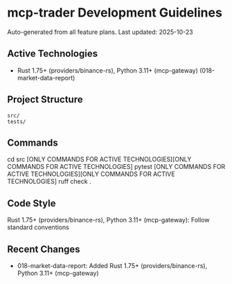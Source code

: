 # mcp-trader Development Guidelines

Auto-generated from all feature plans. Last updated: 2025-10-23

## Active Technologies
- Rust 1.75+ (providers/binance-rs), Python 3.11+ (mcp-gateway) (018-market-data-report)

## Project Structure
```
src/
tests/
```

## Commands
cd src [ONLY COMMANDS FOR ACTIVE TECHNOLOGIES][ONLY COMMANDS FOR ACTIVE TECHNOLOGIES] pytest [ONLY COMMANDS FOR ACTIVE TECHNOLOGIES][ONLY COMMANDS FOR ACTIVE TECHNOLOGIES] ruff check .

## Code Style
Rust 1.75+ (providers/binance-rs), Python 3.11+ (mcp-gateway): Follow standard conventions

## Recent Changes
- 018-market-data-report: Added Rust 1.75+ (providers/binance-rs), Python 3.11+ (mcp-gateway)

<!-- MANUAL ADDITIONS START -->
<!-- MANUAL ADDITIONS END -->
